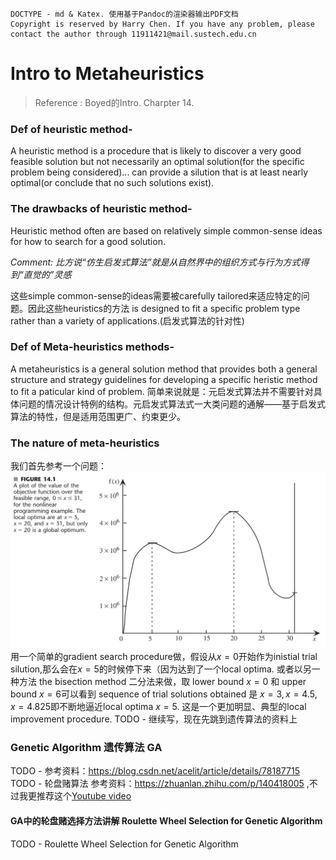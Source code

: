 
````
DOCTYPE - md & Katex. 使用基于Pandoc的渲染器输出PDF文档
Copyright is reserved by Harry Chen. If you have any problem, please contact the author through 11911421@mail.sustech.edu.cn
````

# Intro to Metaheuristics
> Reference : Boyed的Intro. Charpter 14.


### Def of heuristic method- 

A heuristic method is a procedure that is likely to discover a very good feasible solution but not necessarily an optimal solution(for the specific problem being considered)... can provide a silution that is at least nearly optimal(or conclude that no such solutions exist).

### The drawbacks of heuristic method- 

Heuristic method often are based on relatively simple common-sense ideas for how to search for a good solution.

*Comment: 比方说“仿生启发式算法”就是从自然界中的组织方式与行为方式得到“直觉的”灵感*

这些simple common-sense的ideas需要被carefully tailored来适应特定的问题。因此这些heuristics的方法 is designed to fit a specific problem type rather than a variety of applications.(启发式算法的针对性)

### Def of Meta-heuristics methods-

A metaheuristics is a general solution method that provides both a general structure and strategy guidelines for developing a specific heristic method to fit a paticular kind of problem.
简单来说就是：元启发式算法并不需要针对具体问题的情况设计特例的结构。元启发式算法式一大类问题的通解——基于启发式算法的特性，但是适用范围更广、约束更少。

### The nature of meta-heuristics
我们首先参考一个问题：
![](source/img/Reference-Chapter14-figure14.1.png)
用一个简单的gradient search procedure做，假设从$x=0$开始作为inistial trial silution,那么会在$x=5$的时候停下来（因为达到了一个local optima.
或者以另一种方法 the bisection method 二分法来做，取 lower bound $x=0$ 和 upper bound $x=6$可以看到 sequence of trial solutions obtained 是 $x=3, x=4.5, x=4.825$即不断地逼近local optima $x=5$. 这是一个更加明显、典型的local improvement procedure.
TODO - 继续写，现在先跳到遗传算法的资料上

### Genetic Algorithm 遗传算法 GA

TODO - 参考资料：https://blog.csdn.net/acelit/article/details/78187715
TODO - 轮盘赌算法 参考资料：https://zhuanlan.zhihu.com/p/140418005 ,不过我更推荐这个[Youtube video](https://www.youtube.com/watch?v=-B15r-8WX48)

#### GA中的轮盘赌选择方法讲解 Roulette Wheel Selection for Genetic Algorithm
TODO - Roulette Wheel Selection for Genetic Algorithm
 
